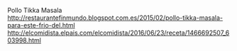 Pollo Tikka Masala	http://restaurantefinmundo.blogspot.com.es/2015/02/pollo-tikka-masala-para-este-frio-del.html http://elcomidista.elpais.com/elcomidista/2016/06/23/receta/1466692507_603998.html
